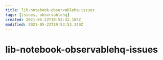 ```yaml
---
title: lib-notebook-observablehq-issues
tags: [issues, observablehq]
created: 2021-05-22T19:53:32.185Z
modified: 2021-05-22T19:53:53.349Z
---
```


# lib-notebook-observablehq-issues


